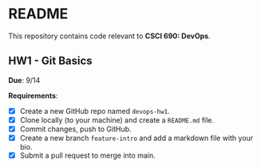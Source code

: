 # README
This repository contains code relevant to **CSCI 690: DevOps**.

## HW1 - Git Basics
**Due**: 9/14

**Requirements**: 
- [x] Create a new GitHub repo named `devops-hw1`.
- [x] Clone locally (to your machine) and create a `README.md` file.
- [x] Commit changes, push to GitHub.
- [x] Create a new branch `feature-intro` and add a markdown file with your bio.
- [x] Submit a pull request to merge into main.